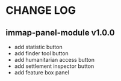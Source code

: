 # CHANGE LOG

## immap-panel-module v1.0.0

- add statistic button
- add finder tool button
- add humanitarian access button
- add settlement inspector button
- add feature box panel
